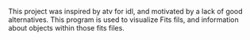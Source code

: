 This project was inspired by atv for idl, and motivated by a lack of good alternatives. This program is used to visualize Fits fils, and information about objects within those fits files.